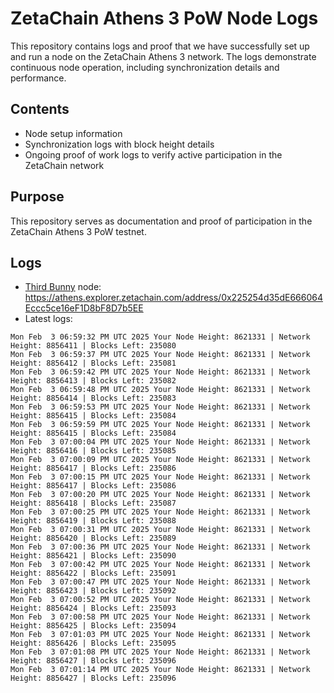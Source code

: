 # ZetaChain Athens 3 PoW Node Logs
This repository contains logs and proof that we have successfully set up and run a node on the ZetaChain Athens 3 network. The logs demonstrate continuous node operation, including synchronization details and performance.

## Contents
- Node setup information
- Synchronization logs with block height details
- Ongoing proof of work logs to verify active participation in the ZetaChain network

## Purpose
This repository serves as documentation and proof of participation in the ZetaChain Athens 3 PoW testnet.

## Logs

- [Third Bunny](https://thirdbunny.xyz/) node: https://athens.explorer.zetachain.com/address/0x225254d35dE666064Eccc5ce16eF1D8bF8D7b5EE
- Latest logs:
```
Mon Feb  3 06:59:32 PM UTC 2025 Your Node Height: 8621331 | Network Height: 8856411 | Blocks Left: 235080
Mon Feb  3 06:59:37 PM UTC 2025 Your Node Height: 8621331 | Network Height: 8856412 | Blocks Left: 235081
Mon Feb  3 06:59:42 PM UTC 2025 Your Node Height: 8621331 | Network Height: 8856413 | Blocks Left: 235082
Mon Feb  3 06:59:48 PM UTC 2025 Your Node Height: 8621331 | Network Height: 8856414 | Blocks Left: 235083
Mon Feb  3 06:59:53 PM UTC 2025 Your Node Height: 8621331 | Network Height: 8856415 | Blocks Left: 235084
Mon Feb  3 06:59:59 PM UTC 2025 Your Node Height: 8621331 | Network Height: 8856415 | Blocks Left: 235084
Mon Feb  3 07:00:04 PM UTC 2025 Your Node Height: 8621331 | Network Height: 8856416 | Blocks Left: 235085
Mon Feb  3 07:00:09 PM UTC 2025 Your Node Height: 8621331 | Network Height: 8856417 | Blocks Left: 235086
Mon Feb  3 07:00:15 PM UTC 2025 Your Node Height: 8621331 | Network Height: 8856417 | Blocks Left: 235086
Mon Feb  3 07:00:20 PM UTC 2025 Your Node Height: 8621331 | Network Height: 8856418 | Blocks Left: 235087
Mon Feb  3 07:00:25 PM UTC 2025 Your Node Height: 8621331 | Network Height: 8856419 | Blocks Left: 235088
Mon Feb  3 07:00:31 PM UTC 2025 Your Node Height: 8621331 | Network Height: 8856420 | Blocks Left: 235089
Mon Feb  3 07:00:36 PM UTC 2025 Your Node Height: 8621331 | Network Height: 8856421 | Blocks Left: 235090
Mon Feb  3 07:00:42 PM UTC 2025 Your Node Height: 8621331 | Network Height: 8856422 | Blocks Left: 235091
Mon Feb  3 07:00:47 PM UTC 2025 Your Node Height: 8621331 | Network Height: 8856423 | Blocks Left: 235092
Mon Feb  3 07:00:52 PM UTC 2025 Your Node Height: 8621331 | Network Height: 8856424 | Blocks Left: 235093
Mon Feb  3 07:00:58 PM UTC 2025 Your Node Height: 8621331 | Network Height: 8856425 | Blocks Left: 235094
Mon Feb  3 07:01:03 PM UTC 2025 Your Node Height: 8621331 | Network Height: 8856426 | Blocks Left: 235095
Mon Feb  3 07:01:08 PM UTC 2025 Your Node Height: 8621331 | Network Height: 8856427 | Blocks Left: 235096
Mon Feb  3 07:01:14 PM UTC 2025 Your Node Height: 8621331 | Network Height: 8856427 | Blocks Left: 235096
```
